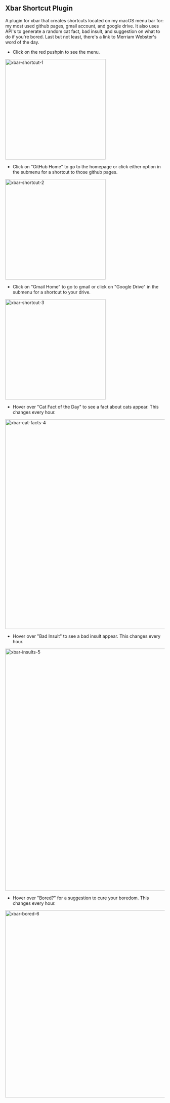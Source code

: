 
## Xbar Shortcut Plugin

A plugin for xbar that creates shortcuts located on my macOS menu bar for: my most used github pages, gmail account, and google drive. It also uses API's to generate a random cat fact, bad insult, and suggestion on what to do if you're bored. Last but not least, there's a link to Merriam Webster's word of the day.

- Click on the red pushpin to see the menu.
<img width="317" alt="xbar-shortcut-1" src="https://user-images.githubusercontent.com/122300510/219167034-8eefe4af-a623-4f6f-9ad7-6bc69dc3f25a.png">

- Click on "GitHub Home" to go to the homepage or click either option in the submenu for a shortcut to those github pages.
<img width="317" alt="xbar-shortcut-2" src="https://user-images.githubusercontent.com/122300510/219167072-d5d7404c-5f7b-411c-9eb8-f077f830cc21.png">

- Click on "Gmail Home" to go to gmail or click on "Google Drive" in the submenu for a shortcut to your drive.
<img width="317" alt="xbar-shortcut-3" src="https://user-images.githubusercontent.com/122300510/219167106-d4c8bbb4-1e77-45b0-b251-68e2e1a6be32.png">

- Hover over "Cat Fact of the Day" to see a fact about cats appear. This changes every hour.
<img width="662" alt="xbar-cat-facts-4" src="https://user-images.githubusercontent.com/122300510/219167148-9f5510df-744f-4a4c-b573-460ae3469f9a.png">

- Hover over "Bad Insult" to see a bad insult appear. This changes every hour.
<img width="764" alt="xbar-insults-5" src="https://user-images.githubusercontent.com/122300510/219167193-f060ea06-29d9-40f0-bd21-731a7d5fbba6.png">

- Hover over "Bored?" for a suggestion to cure your boredom. This changes every hour.
<img width="591" alt="xbar-bored-6" src="https://user-images.githubusercontent.com/122300510/219167229-c49a7ef3-66f2-4871-908e-75f37f315a0a.png">

